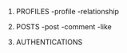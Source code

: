 1. PROFILES
     -profile
     -relationship

2. POSTS
     -post
     -comment
     -like     

3. AUTHENTICATIONS     
